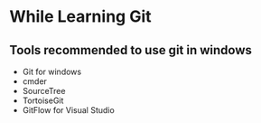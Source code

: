 # While Learning Git

## Tools recommended to use git in windows
* Git for windows
* cmder
* SourceTree
* TortoiseGit
* GitFlow for Visual Studio
